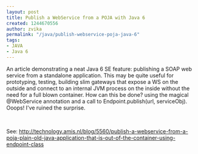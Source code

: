 ```yaml
---
layout: post
title: Publish a WebService from a POJA with Java 6
created: 1244670556
author: zvika
permalink: "/java/publish-webservice-poja-java-6"
tags:
- JAVA
- Java 6
---
```

<p>An article demonstrating a neat Java 6 SE feature: publishing a SOAP web service from a standalone application. This may be quite useful for prototyping, testing, building slim gateways that expose a WS on the outside and connect to an internal JVM process on the inside without the need for a full blown container. How can this be done? using the magical @WebService annotation and a call to Endpoint.publish(url, serviceObj). Ooops! I've ruined the surprise.</p>
<p>&nbsp;</p>
<p>See: <a href="http://technology.amis.nl/blog/5560/publish-a-webservice-from-a-poja-plain-old-java-application-that-is-out-of-the-container-using-endpoint-class">http://technology.amis.nl/blog/5560/publish-a-webservice-from-a-poja-plain-old-java-application-that-is-out-of-the-container-using-endpoint-class</a></p>
